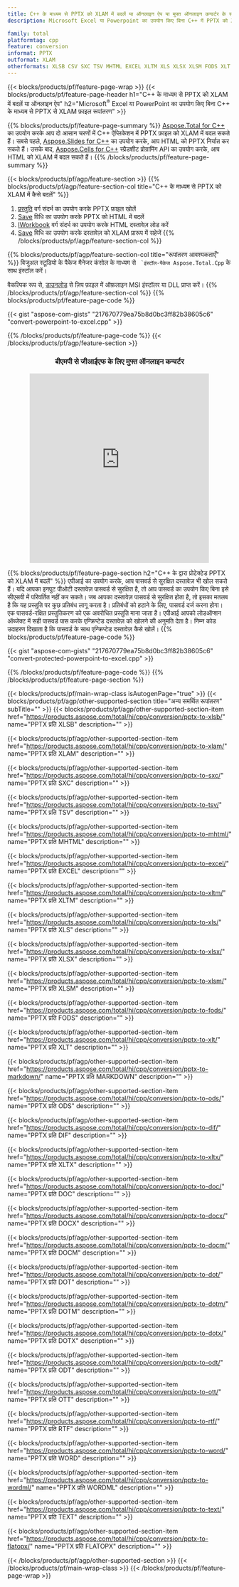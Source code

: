 ```yaml
---
title: C++ के माध्यम से PPTX को XLAM में बदलें या ऑनलाइन ऐप या मुफ्त ऑनलाइन कन्वर्टर के साथ
description: Microsoft Excel या Powerpoint का उपयोग किए बिना C++ में PPTX को XLAM में निर्यात करें या ऑनलाइन। कोड को एकीकृत करने से पहले मुफ्त बीएमपी से जीआईएफ ऑनलाइन परिवर्तक का त्वरित परीक्षण करें।

family: total
platformtag: cpp
feature: conversion
informat: PPTX
outformat: XLAM
otherformats: XLSB CSV SXC TSV MHTML EXCEL XLTM XLS XLSX XLSM FODS XLT MARKDOWN ODS DIF XLTX DOC DOCX DOCM DOT DOTM DOTX ODT OTT RTF WORD WORDML TEXT FLATOPX
---
```

{{< blocks/products/pf/feature-page-wrap >}}
{{< blocks/products/pf/feature-page-header h1="C++ के माध्यम से PPTX को XLAM में बदलें या ऑनलाइन ऐप" h2="Microsoft<sup>&reg;</sup> Excel या PowerPoint का उपयोग किए बिना C++ के माध्यम से PPTX से XLAM फ़ाइल रूपांतरण" >}}

{{% blocks/products/pf/feature-page-summary %}}
[Aspose.Total for C++](https://products.aspose.com/total/cpp/) का उपयोग करके आप दो आसान चरणों में C++ ऐप्लिकेशन में PPTX फ़ाइल को XLAM में बदल सकते हैं। सबसे पहले, [Aspose.Slides for C++](https://products.aspose.com/slides/cpp/) का उपयोग करके, आप HTML को PPTX निर्यात कर सकते हैं। उसके बाद, [Aspose.Cells for C++](https://products.aspose.com/cells/cpp/) स्प्रैडशीट प्रोग्रामिंग API का उपयोग करके, आप HTML को XLAM में बदल सकते हैं। 
{{% /blocks/products/pf/feature-page-summary  %}}

{{< blocks/products/pf/agp/feature-section >}}
{{% blocks/products/pf/agp/feature-section-col title="C++ के माध्यम से PPTX को XLAM में कैसे बदलें" %}}
1. [प्रस्तुति](https://reference.aspose.com/slides/cpp/class/aspose.slides.presentation) वर्ग संदर्भ का उपयोग करके PPTX फ़ाइल खोलें
2. [Save](https://reference.aspose.com/slides/cpp/class/aspose.slides.presentation#a06fe2a156063c8c3e5ada2713bb697ba) विधि का उपयोग करके PPTX को HTML में बदलें
3. [IWorkbook](https://reference.aspose.com/cells/cpp/class/aspose.cells.i_workbook) वर्ग संदर्भ का उपयोग करके HTML दस्तावेज़ लोड करें
4. [Save](https://reference.aspose.com/cells/cpp/class/aspose.cells.i_workbook#a5dc7de23f7ceba76a05dc1d49f51502e) विधि का उपयोग करके दस्तावेज़ को XLAM प्रारूप में सहेजें
{{% /blocks/products/pf/agp/feature-section-col %}}

{{% blocks/products/pf/agp/feature-section-col title="रूपांतरण आवश्यकताएँ" %}}
विजुअल स्टूडियो के पैकेज मैनेजर कंसोल के माध्यम से `` `इंस्टॉल-पैकेज Aspose.Total.Cpp`` के साथ इंस्टॉल करें।

वैकल्पिक रूप से, [डाउनलोड](https://releases.aspose.com/total/cpp) से ज़िप फ़ाइल में ऑफ़लाइन MSI इंस्टॉलर या DLL प्राप्त करें।
{{% /blocks/products/pf/agp/feature-section-col %}}
{{% blocks/products/pf/feature-page-code %}}

{{< gist "aspose-com-gists" "217670779ea75b8d0bc3ff82b38605c6" "convert-powerpoint-to-excel.cpp" >}}



{{% /blocks/products/pf/feature-page-code %}}
{{< /blocks/products/pf/agp/feature-section >}}
<div class="container-fluid agp-content bg-white aboutfile box-1 vh100 section nopbtm">
<div class=container>
<div class=row>
<div class="demobox tc col-md-12 padding-0" align="center">

<h3>बीएमपी से जीआईएफ के लिए मुफ्त ऑनलाइन कन्वर्टर</h3>

<iframe style="border: none; height: 426px;" scrolling="no" src="https://total-conversion-app-65z5r2lp.qa.k8s.dynabic.com/?to=xlam&from=pptx" id="child-iframe" width="80%"></iframe>

</div></div>
</div></div>

{{% blocks/products/pf/feature-page-section  h2="C++ के द्वारा प्रोटेक्टेड PPTX को XLAM में बदलें" %}}
एपीआई का उपयोग करके, आप पासवर्ड से सुरक्षित दस्तावेज़ भी खोल सकते हैं। यदि आपका इनपुट पीओटी दस्तावेज़ पासवर्ड से सुरक्षित है, तो आप पासवर्ड का उपयोग किए बिना इसे सीएसवी में परिवर्तित नहीं कर सकते। जब आपका दस्तावेज़ पासवर्ड से सुरक्षित होता है, तो इसका मतलब है कि यह प्रस्तुति पर कुछ प्रतिबंध लागू करता है। प्रतिबंधों को हटाने के लिए, पासवर्ड दर्ज करना होगा। एक पासवर्ड-रक्षित प्रस्तुतिकरण को एक अवरोधित प्रस्तुति माना जाता है। एपीआई आपको लोडऑप्शन ऑब्जेक्ट में सही पासवर्ड पास करके एन्क्रिप्टेड दस्तावेज़ को खोलने की अनुमति देता है। निम्न कोड उदाहरण दिखाता है कि पासवर्ड के साथ एन्क्रिप्टेड दस्तावेज़ कैसे खोलें।
{{% blocks/products/pf/feature-page-code %}}

{{< gist "aspose-com-gists" "217670779ea75b8d0bc3ff82b38605c6" "convert-protected-powerpoint-to-excel.cpp" >}}

{{% /blocks/products/pf/feature-page-code  %}}
{{% /blocks/products/pf/feature-page-section %}}

{{< blocks/products/pf/main-wrap-class isAutogenPage="true" >}}
{{< blocks/products/pf/agp/other-supported-section title="अन्य समर्थित रूपांतरण" subTitle="" >}}
{{< blocks/products/pf/agp/other-supported-section-item href="https://products.aspose.com/total/hi/cpp/conversion/pptx-to-xlsb/" name="PPTX प्रति XLSB" description="" >}}

{{< blocks/products/pf/agp/other-supported-section-item href="https://products.aspose.com/total/hi/cpp/conversion/pptx-to-xlam/" name="PPTX प्रति XLAM" description="" >}}

{{< blocks/products/pf/agp/other-supported-section-item href="https://products.aspose.com/total/hi/cpp/conversion/pptx-to-sxc/" name="PPTX प्रति SXC" description="" >}}

{{< blocks/products/pf/agp/other-supported-section-item href="https://products.aspose.com/total/hi/cpp/conversion/pptx-to-tsv/" name="PPTX प्रति TSV" description="" >}}

{{< blocks/products/pf/agp/other-supported-section-item href="https://products.aspose.com/total/hi/cpp/conversion/pptx-to-mhtml/" name="PPTX प्रति MHTML" description="" >}}

{{< blocks/products/pf/agp/other-supported-section-item href="https://products.aspose.com/total/hi/cpp/conversion/pptx-to-excel/" name="PPTX प्रति EXCEL" description="" >}}

{{< blocks/products/pf/agp/other-supported-section-item href="https://products.aspose.com/total/hi/cpp/conversion/pptx-to-xltm/" name="PPTX प्रति XLTM" description="" >}}

{{< blocks/products/pf/agp/other-supported-section-item href="https://products.aspose.com/total/hi/cpp/conversion/pptx-to-xls/" name="PPTX प्रति XLS" description="" >}}

{{< blocks/products/pf/agp/other-supported-section-item href="https://products.aspose.com/total/hi/cpp/conversion/pptx-to-xlsx/" name="PPTX प्रति XLSX" description="" >}}

{{< blocks/products/pf/agp/other-supported-section-item href="https://products.aspose.com/total/hi/cpp/conversion/pptx-to-xlsm/" name="PPTX प्रति XLSM" description="" >}}

{{< blocks/products/pf/agp/other-supported-section-item href="https://products.aspose.com/total/hi/cpp/conversion/pptx-to-fods/" name="PPTX प्रति FODS" description="" >}}

{{< blocks/products/pf/agp/other-supported-section-item href="https://products.aspose.com/total/hi/cpp/conversion/pptx-to-xlt/" name="PPTX प्रति XLT" description="" >}}

{{< blocks/products/pf/agp/other-supported-section-item href="https://products.aspose.com/total/hi/cpp/conversion/pptx-to-markdown/" name="PPTX प्रति MARKDOWN" description="" >}}

{{< blocks/products/pf/agp/other-supported-section-item href="https://products.aspose.com/total/hi/cpp/conversion/pptx-to-ods/" name="PPTX प्रति ODS" description="" >}}

{{< blocks/products/pf/agp/other-supported-section-item href="https://products.aspose.com/total/hi/cpp/conversion/pptx-to-dif/" name="PPTX प्रति DIF" description="" >}}

{{< blocks/products/pf/agp/other-supported-section-item href="https://products.aspose.com/total/hi/cpp/conversion/pptx-to-xltx/" name="PPTX प्रति XLTX" description="" >}}

{{< blocks/products/pf/agp/other-supported-section-item href="https://products.aspose.com/total/hi/cpp/conversion/pptx-to-doc/" name="PPTX प्रति DOC" description="" >}}

{{< blocks/products/pf/agp/other-supported-section-item href="https://products.aspose.com/total/hi/cpp/conversion/pptx-to-docx/" name="PPTX प्रति DOCX" description="" >}}

{{< blocks/products/pf/agp/other-supported-section-item href="https://products.aspose.com/total/hi/cpp/conversion/pptx-to-docm/" name="PPTX प्रति DOCM" description="" >}}

{{< blocks/products/pf/agp/other-supported-section-item href="https://products.aspose.com/total/hi/cpp/conversion/pptx-to-dot/" name="PPTX प्रति DOT" description="" >}}

{{< blocks/products/pf/agp/other-supported-section-item href="https://products.aspose.com/total/hi/cpp/conversion/pptx-to-dotm/" name="PPTX प्रति DOTM" description="" >}}

{{< blocks/products/pf/agp/other-supported-section-item href="https://products.aspose.com/total/hi/cpp/conversion/pptx-to-dotx/" name="PPTX प्रति DOTX" description="" >}}

{{< blocks/products/pf/agp/other-supported-section-item href="https://products.aspose.com/total/hi/cpp/conversion/pptx-to-odt/" name="PPTX प्रति ODT" description="" >}}

{{< blocks/products/pf/agp/other-supported-section-item href="https://products.aspose.com/total/hi/cpp/conversion/pptx-to-ott/" name="PPTX प्रति OTT" description="" >}}

{{< blocks/products/pf/agp/other-supported-section-item href="https://products.aspose.com/total/hi/cpp/conversion/pptx-to-rtf/" name="PPTX प्रति RTF" description="" >}}

{{< blocks/products/pf/agp/other-supported-section-item href="https://products.aspose.com/total/hi/cpp/conversion/pptx-to-word/" name="PPTX प्रति WORD" description="" >}}

{{< blocks/products/pf/agp/other-supported-section-item href="https://products.aspose.com/total/hi/cpp/conversion/pptx-to-wordml/" name="PPTX प्रति WORDML" description="" >}}

{{< blocks/products/pf/agp/other-supported-section-item href="https://products.aspose.com/total/hi/cpp/conversion/pptx-to-text/" name="PPTX प्रति TEXT" description="" >}}

{{< blocks/products/pf/agp/other-supported-section-item href="https://products.aspose.com/total/hi/cpp/conversion/pptx-to-flatopx/" name="PPTX प्रति FLATOPX" description="" >}}


{{< /blocks/products/pf/agp/other-supported-section >}}
{{< /blocks/products/pf/main-wrap-class >}}
{{< /blocks/products/pf/feature-page-wrap >}}
